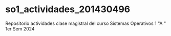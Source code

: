# so1_actividades_201430496
Repositorio actividades clase magistral del curso Sistemas Operativos 1 "A " 1er Sem 2024
